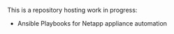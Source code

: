 This is a repository hosting work in progress:
  - Ansible Playbooks for Netapp appliance automation
